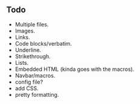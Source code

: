 ## Todo
* Multiple files.
* Images.
* Links.
* Code blocks/verbatim.
* Underline.
* Strikethrough.
* Lists.
* Embedded HTML (kinda goes with the macros).
* Navbar/macros.
* config file?
* add CSS.
* pretty formatting.

